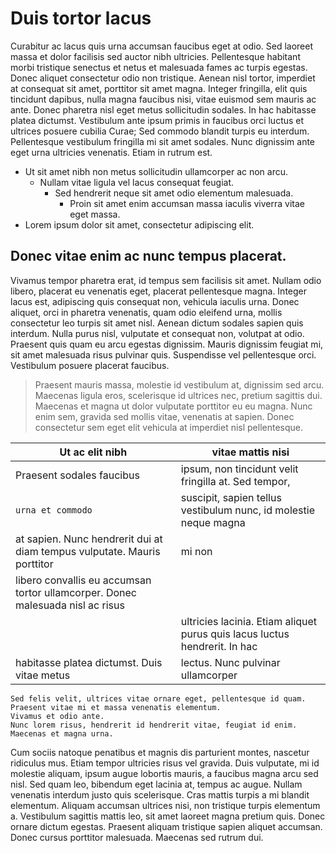 Duis tortor lacus
=================

Curabitur ac lacus quis urna accumsan faucibus eget at odio. Sed laoreet massa
et dolor facilisis sed auctor nibh ultricies. Pellentesque habitant morbi
tristique senectus et netus et malesuada fames ac turpis egestas. Donec aliquet
consectetur odio non tristique. Aenean nisl tortor, imperdiet at consequat sit
amet, porttitor sit amet magna. Integer fringilla, elit quis tincidunt dapibus,
nulla magna faucibus nisi, vitae euismod sem mauris ac ante. Donec pharetra nisl
eget metus sollicitudin sodales. In hac habitasse platea dictumst. Vestibulum
ante ipsum primis in faucibus orci luctus et ultrices posuere cubilia Curae; Sed
commodo blandit turpis eu interdum. Pellentesque vestibulum fringilla mi sit
amet sodales. Nunc dignissim ante eget urna ultricies venenatis. Etiam in rutrum
est.

* Ut sit amet nibh non metus sollicitudin ullamcorper ac non arcu.
    * Nullam vitae ligula vel lacus consequat feugiat.
        * Sed hendrerit neque sit amet odio elementum malesuada.
            * Proin sit amet enim accumsan massa iaculis viverra vitae eget massa.
* Lorem ipsum dolor sit amet, consectetur adipiscing elit.

Donec vitae enim ac nunc tempus placerat.
-----------------------------------------

Vivamus tempor pharetra erat, id tempus sem facilisis sit amet. Nullam odio
libero, placerat eu venenatis eget, placerat pellentesque magna. Integer lacus
est, adipiscing quis consequat non, vehicula iaculis urna. Donec aliquet, orci
in pharetra venenatis, quam odio eleifend urna, mollis consectetur leo turpis
sit amet nisl. Aenean dictum sodales sapien quis interdum. Nulla purus nisl,
vulputate et consequat non, volutpat at odio. Praesent quis quam eu arcu egestas
dignissim. Mauris dignissim feugiat mi, sit amet malesuada risus pulvinar quis.
Suspendisse vel pellentesque orci. Vestibulum posuere placerat faucibus.

>Praesent mauris massa, molestie id vestibulum at, dignissim sed arcu.
>Maecenas ligula eros, scelerisque id ultrices nec, pretium sagittis dui.
>Maecenas et magna ut dolor vulputate porttitor eu eu magna.
>Nunc enim sem, gravida sed mollis vitae, venenatis at sapien.
>Donec consectetur sem eget elit vehicula at imperdiet nisl pellentesque.

|Ut ac elit nibh|vitae mattis nisi|
|---------------|-----------------|
|Praesent sodales faucibus|ipsum, non tincidunt velit fringilla at. Sed tempor,|
|`urna et commodo`|suscipit, sapien tellus vestibulum nunc, id molestie neque magna|
|at sapien. Nunc hendrerit dui at diam tempus vulputate. Mauris porttitor|mi non|
|libero convallis eu accumsan tortor ullamcorper. Donec malesuada nisl ac risus||
||ultricies lacinia. Etiam aliquet purus quis lacus luctus hendrerit. In hac|
|habitasse platea dictumst. Duis vitae metus|lectus. Nunc pulvinar ullamcorper|

	Sed felis velit, ultrices vitae ornare eget, pellentesque id quam.
	Praesent vitae mi et massa venenatis elementum.
	Vivamus et odio ante.
	Nunc lorem risus, hendrerit id hendrerit vitae, feugiat id enim.
	Maecenas et magna urna.

Cum sociis natoque penatibus et magnis dis parturient montes, nascetur ridiculus
mus. Etiam tempor ultricies risus vel gravida. Duis vulputate, mi id molestie
aliquam, ipsum augue lobortis mauris, a faucibus magna arcu sed nisl. Sed quam
leo, bibendum eget lacinia at, tempus ac augue. Nullam venenatis interdum justo
quis scelerisque. Cras mattis turpis a mi blandit elementum. Aliquam accumsan
ultrices nisi, non tristique turpis elementum a. Vestibulum sagittis mattis leo,
sit amet laoreet magna pretium quis. Donec ornare dictum egestas. Praesent
aliquam tristique sapien aliquet accumsan. Donec cursus porttitor malesuada.
Maecenas sed rutrum dui.
